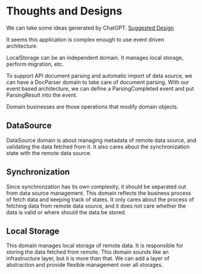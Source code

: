 # Thoughts and Designs

We can take some ideas generated by ChatGPT. [Suggested Design](https://chat.openai.com/chat/21166ba1-01e5-4b96-ad9e-e45f4f6a535f)



It seems this application is complex enough to use event driven architecture.

LocalStorage can be an independent domain. It manages local storage, perform migration, etc.

To support API document parsing and automatic import of data source, we can have a DocParser domain to take care of document parsing. With our event based architecture, we can define a ParsingCompleted event and put ParsingResult into the event. 

Domain businesses are those operations that modify domain objects.


## DataSource

DataSource domain is about managing metadata of remote data source, and validating the data fetched from it. It also cares about the synchronization state with the remote data source. 


## Synchronization

Since synchronzation has its own complexity, it should be separated out from data source management. This domain reflects the business process of fetch data and keeping track of states. It only cares about the process of fetching data from remote data source, and it does not care whether the data is valid or where should the data be stored.


## Local Storage

This domain manages local storage of remote data. It is responsible for storing the data fetched from remote. This domain sounds like an infrastructure layer, but it is more than that. We can add a layer of abstraction and provide flexible management over all storages.
